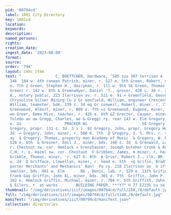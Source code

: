```yaml
---
pid: '00794cd'
label: 1881 City Directory
key: 1881cd
location: 
keywords: 
description: 
named_persons: 
rights: 
creation_date: 
ingest_date: '2023-08-09'
format: 
source: 
order: '794'
layout: cmhc_item
text: "               C, BOETTCHER, Hardware, ‘505 sus 307 terrison 4  GRI     GRE
  146  184 w. 4th caneen Patrick, miner, r. 527 e. 5th Green, Robert, miner, r. 831
  e. 7th 2 Green, Stephen H., dairyman, r. 111 w. 9th SE Green, Thomas, (Taylor &
  Green) r. 142 w. 6th & Greenamyer, Daniel 'T., grocer, 428 c. 3d r. 2 Greene, Jackson
  A., notary public, 223 Ilarrison av. r. 511 e. 91 = Greenfield, George, engineer
  Chrysolite Silver Mining Co z Gr eenfield, William, engineer Crescent Mine 3s Greenlce,
  William, teamster, bde, 139 ¢. 3d eq Gr conweil, Robert, miner, r, 715 e. 5th oe
  Greenwood, Albort, miner, r, 809 ¢. 7th =z Greenwood, Eugene, miner, r. 405 e. 3d
  we Greer, Emma Miss, teacher, r. 426 e. 6th &Z Grecter, Casper, miner, r. 185 8.
  Toledo av uw Gregg, Charles, ae & Gregg) ry. rear 143 w. Elm Gregory, Frank 118
  w. 2a                   PRACKER Wi                        58 Gregory House, John
  Gregory, propr. 131 ¢. 3d  3 i i  92 Gregory, John, propr. Gregory House, 131 e.
  3d  = Gregory, John, miner, r. 500 6. 7th  @ Gregory, S. S. Mrs. r. 401 Harrison
  ay  § Gregory, Thomas, property man Academy of Music  & Gregory, W. R. Mre., r.
  120 e, 6th  & Greiner, Emil J., miner, bds. 140 ¢. 3d  & Grenwald, Louis, glazier,
  r. Chestnut sw. cor. Hemlock » Grenzhauser, Joseph buteher Cronk & Robbins  bo Gresham,
  C,H, r, x. Hazel sw. cor. Chestuut  © Gribben, James, m miner, r, head e. 4th  ©
  Gribble, Thomas, miner, 'r. 627 6. 8th  A Grier, Robert J., clk. BR. Finch. r. 204
  w. 2d  Q Grifface, Llewellyn, miner, r. head e. 5th  <q Grifin, Bradford, (col’d)
  porter Merchants’ and Mechanics’ Ban!  Pa ry. 218 Ilarrison av  G iffin, Charles,
  smelter, bds. 401 w. Elm       BG , Denis, lab. r. 129 e. 11th Grifin, James, moulder
  Frank Gay Griffin, John EL. miner, bds. 301 e. 7th  Griffin, John P., moulder, r.
  102 n. Hemlock Griffin, Michael, miner, r. 704 ©. 5th Griffith, John, weighor Billing
  & Eilers, r. at works        BUILDING PAPER. **°Y?™ © 77 E223% cu se.  ERW1 "
thumbnail: "/img/derivatives/iiif/images/00794cd/full/250,/0/default.jpg"
full: "/img/derivatives/iiif/images/00794cd/full/1140,/0/default.jpg"
manifest: "/img/derivatives/iiif/00794cd/manifest.json"
collection: directories
---
```

